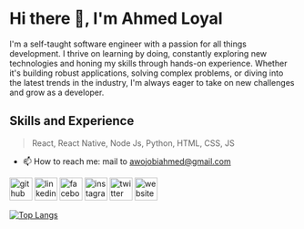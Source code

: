 # Hi there 👋, I'm Ahmed Loyal
I'm a self-taught software engineer with a passion for all things development. I thrive on learning by doing, constantly exploring new technologies and honing my skills through hands-on experience. Whether it's building robust applications, solving complex problems, or diving into the latest trends in the industry, I'm always eager to take on new challenges and grow as a developer.

## Skills and Experience
> React,
> React Native,
> Node Js,
> Python,
> HTML, CSS, JS



- 📫 How to reach me: mail to awojobiahmed@gmail.com 


[<img src='https://cdn.jsdelivr.net/npm/simple-icons@3.0.1/icons/github.svg' alt='github' height='40'>](https://github.com/ahmed-loyal)  [<img src='https://cdn.jsdelivr.net/npm/simple-icons@3.0.1/icons/linkedin.svg' alt='linkedin' height='40'>](https://www.linkedin.com/in/ahmed-awojobi-a56b591b7/)  [<img src='https://cdn.jsdelivr.net/npm/simple-icons@3.0.1/icons/facebook.svg' alt='facebook' height='40'>](https://www.facebook.com/harmerd.harwojorbi)  [<img src='https://cdn.jsdelivr.net/npm/simple-icons@3.0.1/icons/instagram.svg' alt='instagram' height='40'>](https://www.instagram.com/ahmed_loyal_/)  [<img src='https://cdn.jsdelivr.net/npm/simple-icons@3.0.1/icons/twitter.svg' alt='twitter' height='40'>](https://twitter.com/ahmed_loyal_)  [<img src='https://cdn.jsdelivr.net/npm/simple-icons@3.0.1/icons/icloud.svg' alt='website' height='40'>](https://ahmedloyal.github.io)  

[![Top Langs](https://github-readme-stats.vercel.app/api/top-langs/?username=ahmed-loyal)](https://github.com/anuraghazra/github-readme-stats)


